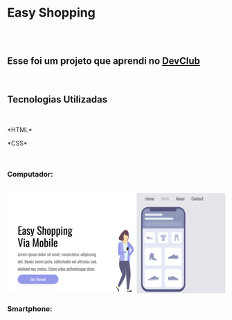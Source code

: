<h1>Easy Shopping</h1>
<br>
<br>
<h2>Esse foi um projeto que aprendi no <a href="https://rodolfomori.com.br/devclub">DevClub</a></h2>
<br>
<h2>Tecnologias Utilizadas</h2>
<br>
<p>*HTML*</p>
<P>*CSS*</P>
<br>
<h3>Computador:</h3>
<br>
<img src="https://github.com/DiegoBertassello/Easy-Shopping/blob/37926a1d67856f8c9d7442bc6d2263256070193f/Imagem%20Desktop.png?raw=true">
<br>
<h3>Smartphone:</h3>
<br>
<img src="">

